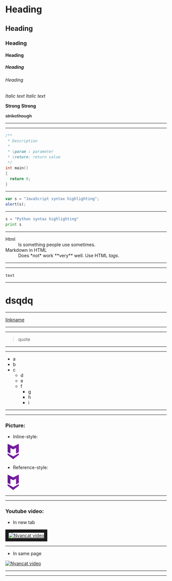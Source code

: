 <!-- Headings -->
# Heading 
## Heading 
### Heading 
#### Heading 
##### Heading 
###### Heading 

*Italic text*
_Italic text_

**Strong**
__Strong__

~~strikethough~~

---
___

```cpp
/**
 * Description
 *
 * \param : parameter
 * \return: return value
 */
int main()
{
  return 0;
}
```
___
```javascript
var s = "JavaScript syntax highlighting";
alert(s);
```
___
 
```python
s = "Python syntax highlighting"
print s
```
___

<dl>
  <dt>Html</dt>
  <dd>Is something people use sometimes.</dd>

  <dt>Markdown in HTML</dt>
  <dd>Does *not* work **very** well. Use HTML <em>tags</em>.</dd>
</dl>

___
___

`text`

___

# dsqdq
----------

[linkname](https://link "linkdesc")

___
___

> quote

___
___

* a
* b
* c
  * d
  * e
  * f
    * g
    * h
    * i
    
___
___

### Picture:
* Inline-style: 

![alt text](https://github.com/adam-p/markdown-here/raw/master/src/common/images/icon48.png "Logo Title Text 1")


* Reference-style: 

![alt text][logo]

[logo]: https://github.com/adam-p/markdown-here/raw/master/src/common/images/icon48.png "Logo Title Text 2"

___ 
___

### Youtube video:

* In new tab

<a href="https://www.youtube.com/embed/SkgTxQm9DWM 
" target="_blank"><img src="https://i.ytimg.com/vi/SkgTxQm9DWM/maxresdefault.jpg" 
alt="Nyancat video" width="240" height="180" border="10" /></a>

___


* In same page

[![Nyancat video](https://i.ytimg.com/vi/SkgTxQm9DWM/maxresdefault.jpg)](https://www.youtube.com/embed/SkgTxQm9DWM "NYANCAT" )
___
___
